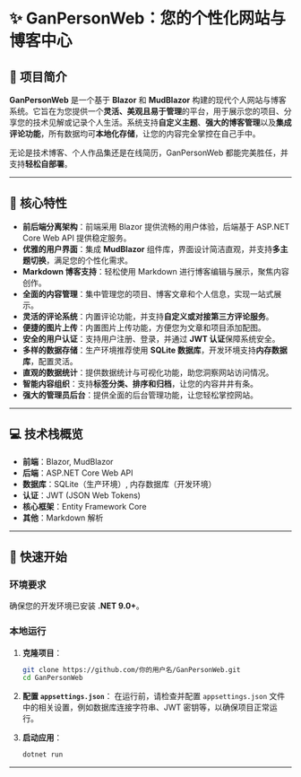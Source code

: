 # ✨ GanPersonWeb：您的个性化网站与博客中心

## 🚀 项目简介

**GanPersonWeb** 是一个基于 **Blazor** 和 **MudBlazor** 构建的现代个人网站与博客系统。它旨在为您提供一个**灵活、美观且易于管理**的平台，用于展示您的项目、分享您的技术见解或记录个人生活。系统支持**自定义主题**、**强大的博客管理**以及**集成评论功能**，所有数据均可**本地化存储**，让您的内容完全掌控在自己手中。

无论是技术博客、个人作品集还是在线简历，GanPersonWeb 都能完美胜任，并支持**轻松自部署**。

---

## 🌟 核心特性

* **前后端分离架构**：前端采用 Blazor 提供流畅的用户体验，后端基于 ASP.NET Core Web API 提供稳定服务。
* **优雅的用户界面**：集成 **MudBlazor** 组件库，界面设计简洁直观，并支持**多主题切换**，满足您的个性化需求。
* **Markdown 博客支持**：轻松使用 Markdown 进行博客编辑与展示，聚焦内容创作。
* **全面的内容管理**：集中管理您的项目、博客文章和个人信息，实现一站式展示。
* **灵活的评论系统**：内置评论功能，并支持**自定义或对接第三方评论服务**。
* **便捷的图片上传**：内置图片上传功能，方便您为文章和项目添加配图。
* **安全的用户认证**：支持用户注册、登录，并通过 **JWT 认证**保障系统安全。
* **多样的数据存储**：生产环境推荐使用 **SQLite 数据库**，开发环境支持**内存数据库**，配置灵活。
* **直观的数据统计**：提供数据统计与可视化功能，助您洞察网站访问情况。
* **智能内容组织**：支持**标签分类、排序和归档**，让您的内容井井有条。
* **强大的管理员后台**：提供全面的后台管理功能，让您轻松掌控网站。

---

## 💻 技术栈概览

* **前端**：Blazor, MudBlazor
* **后端**：ASP.NET Core Web API
* **数据库**：SQLite（生产环境）, 内存数据库（开发环境）
* **认证**：JWT (JSON Web Tokens)
* **核心框架**：Entity Framework Core
* **其他**：Markdown 解析

---

## 🚀 快速开始

### 环境要求

确保您的开发环境已安装 **.NET 9.0+**。

### 本地运行

1.  **克隆项目**：

    ```bash
    git clone https://github.com/你的用户名/GanPersonWeb.git
    cd GanPersonWeb
    ```

2.  **配置 `appsettings.json`**：
    在运行前，请检查并配置 `appsettings.json` 文件中的相关设置，例如数据库连接字符串、JWT 密钥等，以确保项目正常运行。

3.  **启动应用**：

    ```bash
    dotnet run
    ```

---